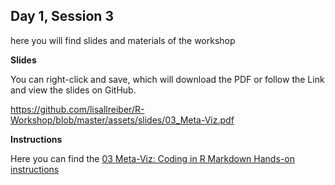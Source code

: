 ## Day 1, Session 3

here you will find slides and materials of the workshop

**Slides**

You can right-click and save, which will download the PDF or follow the Link and view the slides on GitHub.

<https://github.com/lisallreiber/R-Workshop/blob/master/assets/slides/03_Meta-Viz.pdf>

**Instructions**

Here you can find the [03 Meta-Viz: Coding in R Markdown Hands-on instructions](https://github.com/lisallreiber/R-Workshop/blob/master/03_MetaViz/03_instructions.html)  